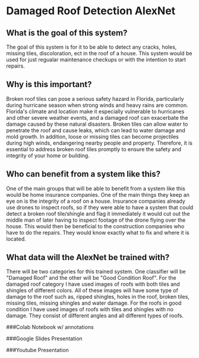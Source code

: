 # Damaged Roof Detection AlexNet

## What is the goal of this system? 
The goal of this system is for it to be able to detect any cracks, holes, missing tiles, discoloration, ect in the roof of a house. This system would be used for just regualar maintenance checkups or with the intention to start repairs.

## Why is this important? 
Broken roof tiles can pose a serious safety hazard in Florida, particularly during hurricane season when strong winds and heavy rains are common. Florida's climate and location make it especially vulnerable to hurricanes and other severe weather events, and a damaged roof can exacerbate the damage caused by these natural disasters. Broken tiles can allow water to penetrate the roof and cause leaks, which can lead to water damage and mold growth. In addition, loose or missing tiles can become projectiles during high winds, endangering nearby people and property. Therefore, it is essential to address broken roof tiles promptly to ensure the safety and integrity of your home or building.

## Who can benefit from a system like this? 
One of the main groups that will be able to benefit from a system like this would be home insurance companies. One of the main things they keep an eye on is the integrity of a roof on a house. Insurance companies already use drones to inspect roofs, so if they were able to have a system that could detect a broken roof tile/shingle and flag it immediately it would cut out the middle man of later having to inspect footage of the drone flying over the house. This would then be beneficial to the construction companies who have to do the repairs. They would know exactly what to fix and where it is located. 

## What data will the AlexNet be trained with? 
There will be two categories for this trained system. One classifier will be "Damaged Roof" and the other will be "Good Condition Roof". For the damaged roof category I have used images of roofs with both tiles and shingles of different colors. All of these images will have some type of damage to the roof such as, ripped shingles, holes in the roof, broken tiles, missing tiles, missing shingles and water damage. For the roofs in good condition I have used images of roofs with tiles and shingles with no damage. They consist of different angles and all different types of roofs. 

###Colab Notebook w/ annotations 

###Google Slides Presentation 

###Youtube Presentation
